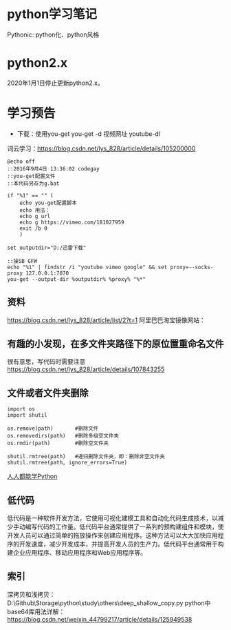 # python学习笔记

Pythonic: python化、python风格

# python2.x

2020年1月1日停止更新python2.x。

# 学习预告
- 下载：使用you-get
you-get -d 视频网址
youtube-dl

词云学习：https://blog.csdn.net/lys_828/article/details/105200000

```
@echo off
::2016年9月4日 13:36:02 codegay
::you-get配置文件
::本代码另存为g.bat

if "%1" == "" (
    echo you-get配置脚本
    echo 用法：
    echo g url
    echo g https://vimeo.com/181027959
    exit /b 0
    )

set outputdir="D:/迅雷下载"

::操SB GFW
echo "%1" | findstr /i "youtube vimeo google" && set proxy=--socks-proxy 127.0.0.1:7070
you-get --output-dir %outputdir% %proxy% "%*"
```

## 资料
https://blog.csdn.net/lys_828/article/list/2?t=1
阿里巴巴淘宝镜像网站：

## 有趣的小发现，在多文件夹路径下的原位置重命名文件
很有意思，写代码时需要注意
https://blog.csdn.net/lys_828/article/details/107843255

## 文件或者文件夹删除
```
import os
import shutil

os.remove(path)       #删除文件
os.removedirs(path)   #删除多级空文件夹
os.rmdir(path)        #删除空文件夹

shutil.rmtree(path)   #递归删除文件夹，即：删除非空文件夹
shutil.rmtree(path, ignore_errors=True)
```

[人人都能学Python](https://gitee.com/crossin/easy-py/tree/master)

## 低代码
低代码是一种软件开发方法，它使用可视化建模工具和自动化代码生成技术，以减少手动编写代码的工作量。低代码平台通常提供了一系列的预构建组件和模块，使开发人员可以通过简单的拖放操作来创建应用程序。这种方法可以大大加快应用程序的开发速度，减少开发成本，并提高开发人员的生产力。低代码平台通常用于构建企业应用程序、移动应用程序和Web应用程序等。

## 索引
深拷贝和浅拷贝：D:\Github\Storage\python\study\others\deep_shallow_copy.py
python中base64库用法详解：https://blog.csdn.net/weixin_44799217/article/details/125949538




